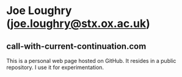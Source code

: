 Joe Loughry (joe.loughry@stx.ox.ac.uk)
===========

call-with-current-continuation.com
----------------------------------

This is a personal web page hosted on GitHub. It resides in a public repository. I use it for
experimentation.

